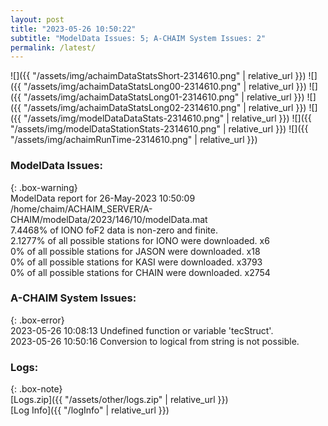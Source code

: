 ```yaml
---
layout: post
title: "2023-05-26 10:50:22"
subtitle: "ModelData Issues: 5; A-CHAIM System Issues: 2"
permalink: /latest/
---
```


![]({{ "/assets/img/achaimDataStatsShort-2314610.png" | relative_url }})
![]({{ "/assets/img/achaimDataStatsLong00-2314610.png" | relative_url }})
![]({{ "/assets/img/achaimDataStatsLong01-2314610.png" | relative_url }})
![]({{ "/assets/img/achaimDataStatsLong02-2314610.png" | relative_url }})
![]({{ "/assets/img/modelDataDataStats-2314610.png" | relative_url }})
![]({{ "/assets/img/modelDataStationStats-2314610.png" | relative_url }})
![]({{ "/assets/img/achaimRunTime-2314610.png" | relative_url }})


### ModelData Issues:  
  
{: .box-warning}  
 ModelData report for 26-May-2023 10:50:09   
 /home/chaim/ACHAIM_SERVER/A-CHAIM/modelData/2023/146/10/modelData.mat   
 7.4468% of IONO foF2 data is non-zero and finite.   
 2.1277% of all possible stations for IONO were downloaded. x6   
 0% of all possible stations for JASON were downloaded. x18   
 0% of all possible stations for KASI were downloaded. x3793   
 0% of all possible stations for CHAIN were downloaded. x2754   
  
### A-CHAIM System Issues:  
  
{: .box-error}  
2023-05-26 10:08:13 Undefined function or variable 'tecStruct'.  
2023-05-26 10:50:16 Conversion to logical from string is not possible.  

### Logs:  
  
{: .box-note}  
[Logs.zip]({{ "/assets/other/logs.zip" | relative_url }})  
[Log Info]({{ "/logInfo" | relative_url }})  
